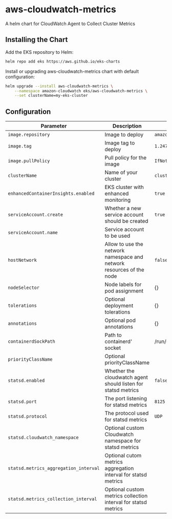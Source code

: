 # aws-cloudwatch-metrics

A helm chart for CloudWatch Agent to Collect Cluster Metrics

## Installing the Chart

Add the EKS repository to Helm:

```sh
helm repo add eks https://aws.github.io/eks-charts
```

Install or upgrading aws-cloudwatch-metrics chart with default configuration:

```sh
helm upgrade --install aws-cloudwatch-metrics \
    --namespace amazon-cloudwatch eks/aws-cloudwatch-metrics \
    --set clusterName=my-eks-cluster
```

## Configuration

| Parameter | Description | Default | Required |
| - | - | - | -
| `image.repository` | Image to deploy | `amazon/cloudwatch-agent` | ✔
| `image.tag` | Image tag to deploy | `1.247345.36b249270`
| `image.pullPolicy` | Pull policy for the image | `IfNotPresent` | ✔
| `clusterName` | Name of your cluster | `cluster_name` | ✔
| `enhancedContainerInsights.enabled` | EKS cluster with enhanced monitoring | `true` | 
| `serviceAccount.create` | Whether a new service account should be created | `true` |
| `serviceAccount.name` | Service account to be used | |
| `hostNetwork` | Allow to use the network namespace and network resources of the node | `false` |
| `nodeSelector` | Node labels for pod assignment	 | {} |
| `tolerations` | Optional deployment tolerations	 | {} |
| `annotations` | Optional pod annotations	 | {} |
| `containerdSockPath` | Path to containerd' socket | /run/containerd/containerd.sock |
| `priorityClassName` | Optional priorityClassName	 | |
| `statsd.enabled` | Whether the cloudwatch agent should listen for statsd metrics	 | `false` |
| `statsd.port` | The port listening for statsd metrics | `8125` |
| `statsd.protocol` | The protocol used for statsd metrics | `UDP` |
| `statsd.cloudwatch_namespace` | Optional custom Cloudwatch namespace for statsd metrics | |
| `statsd.metrics_aggregation_interval` | Optional cutom metrics aggregation interval for statsd metrics | |
| `statsd.metrics_collection_interval` | Optional custom metrics collection interval for statsd metrics | |
